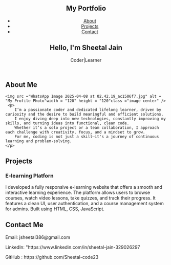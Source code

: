 <!DOCTYPE html>
<html lang="en">
<head>
  <meta charset="UTF-8" />
  <meta name="viewport" content="width=device-width, initial-scale=1.0" />
  <title>My Portfolio</title>
  <link rel="stylesheet" href="portfolio.css" />          
</head>
<body>
  <header>
    <nav>
      <h1>My Portfolio</h1>
      <ul>
        <li><a href="#about">About</a></li>
        <li><a href="#projects">Projects</a></li>
        <li><a href="#contact">Contact</a></li>
      </ul>
    </nav>
    <section class="hero">
      <h2>Hello, I'm Sheetal Jain</h2>
      <p>Coder|Learner</p>
    </section>
  </header>

  <section id="about" class="about">
    <h2>About Me</h2>
   
    <img src ="WhatsApp Image 2025-04-08 at 02.42.19_ac1506f7.jpg" alt = "My Profile Photo"width = "120" height = "120"class ="image center" />
     <p>
        I’m a passionate coder and dedicated lifelong learner, driven by curiosity and the desire to build meaningful and efficient solutions. 
        I enjoy diving deep into new technologies, constantly improving my skills, and turning ideas into functional, clean code. 
        Whether it’s a solo project or a team collaboration, I approach each challenge with creativity, focus, and a mindset to grow. 
        For me, coding is not just a skill—it's a journey of continuous learning and problem-solving.
    </p>
  </section>

  <section id="projects" class="projects">
    <h2>Projects</h2>
    <div class="project-list">
      <div class="project-card">
        <h3>E-learning Platforn</h3>
        <p>I developed a fully responsive e-learning website that offers a smooth and interactive learning experience.
             The platform allows users to browse courses, watch video lessons, take quizzes, and track their progress. It features a clean UI, user authentication, and a course management system for admins. 
            Built using HTML, CSS, JavaScript.</p>
      </div>
  </section>

  <section id="contact" class="contact">
    <h2>Contact Me</h2>
    <p>Email: jsheetal386@gmail.com</p>
    <p>LinkedIn: "https://www.linkedin.com/in/sheetal-jain-329026297</p>
    <p>GitHub : https://github.com/Sheetal-code23</p>
  </section>
</body>
</html>

